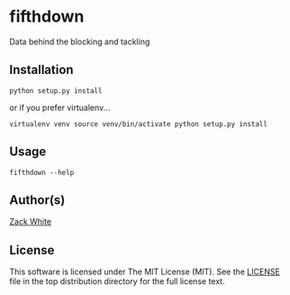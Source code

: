 # fifthdown
Data behind the blocking and tackling

## Installation
`python setup.py install`

or if you prefer virtualenv...

`virtualenv venv
source venv/bin/activate
python setup.py install`

## Usage
`fifthdown --help`

## Author(s)

[Zack White](https://github.com/ZackWhiteIT)

## License

This software is licensed under The MIT License (MIT). See the [LICENSE](LICENSE) file in the top distribution directory for the full license text.
